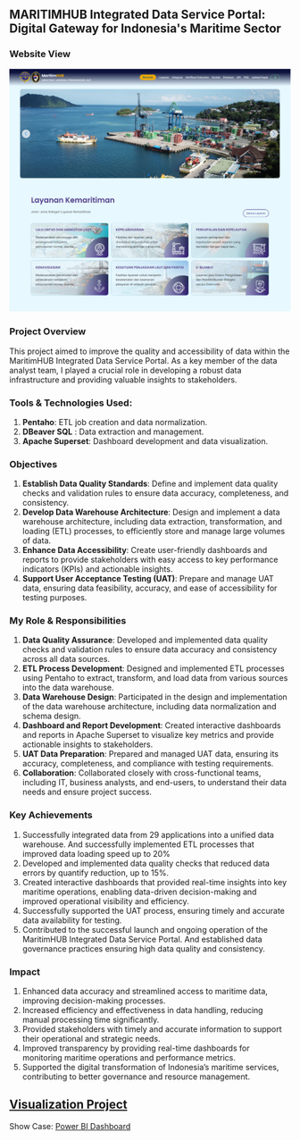 ## MARITIMHUB Integrated Data Service Portal: Digital Gateway for Indonesia's Maritime Sector 

### Website View
![](https://github.com/Haniaghnia/Hani_Portfolio/blob/main/Data%20Engeenering/Sehati/Image/Image%20project%20sehati-dev-hubla-dephub.png)

### Project Overview
This project aimed to improve the quality and accessibility of data within the MaritimHUB Integrated Data Service Portal. As a key member of the data analyst team, I played a crucial role in developing a robust data infrastructure and providing valuable insights to stakeholders. 

###  Tools & Technologies Used:  
1. **Pentaho**: ETL job creation and data normalization.
2. **DBeaver SQL** : Data extraction and management. 
3. **Apache Superset**: Dashboard development and data visualization. 

### Objectives
1. **Establish Data Quality Standards**: Define and implement data quality checks and validation rules to ensure data accuracy, completeness, and consistency. 
2. **Develop Data Warehouse Architecture**: Design and implement a data warehouse architecture, including data extraction, transformation, and loading (ETL) processes, to efficiently store and manage large volumes of data. 
3. **Enhance Data Accessibility**: Create user-friendly dashboards and reports to provide stakeholders with easy access to key performance indicators (KPIs) and actionable insights.
4. **Support User Acceptance Testing (UAT)**: Prepare and manage UAT data, ensuring data feasibility, accuracy, and ease of accessibility for testing purposes.

### My Role & Responsibilities
1. **Data Quality Assurance**: Developed and implemented data quality checks and validation rules to ensure data accuracy and consistency across all data sources. 
2. **ETL Process Development**: Designed and implemented ETL processes using Pentaho to extract, transform, and load data from various sources into the data warehouse. 
3. **Data Warehouse Design**: Participated in the design and implementation of the data warehouse architecture, including data normalization and schema design.
4. **Dashboard and Report Development**: Created interactive dashboards and reports in Apache Superset to visualize key metrics and provide actionable insights to stakeholders.
5. **UAT Data Preparation**: Prepared and managed UAT data, ensuring its accuracy, completeness, and compliance with testing requirements.
6. **Collaboration**: Collaborated closely with cross-functional teams, including IT, business analysts, and end-users, to understand their data needs and ensure project success.

### Key Achievements
1. Successfully integrated data from 29 applications into a unified data warehouse. And successfully implemented ETL processes that improved data loading speed up to 20% 
2. Developed and implemented data quality checks that reduced data errors by quantify reduction, up to 15%. 
3. Created interactive dashboards that provided real-time insights into key maritime operations, enabling data-driven decision-making and improved operational visibility and efficiency. 
4. Successfully supported the UAT process, ensuring timely and accurate data availability for testing. 
5. Contributed to the successful launch and ongoing operation of the MaritimHUB Integrated Data Service Portal. And established data governance practices ensuring high data quality and consistency. 

### Impact 
1. Enhanced data accuracy and streamlined access to maritime data, improving decision-making processes. 
2. Increased efficiency and  effectiveness in data handling, reducing manual processing time significantly.  
3. Provided stakeholders with timely and accurate information to support their operational and strategic needs. 
4. Improved transparency by providing real-time dashboards for monitoring maritime operations and performance metrics. 
5. Supported the digital transformation of Indonesia’s maritime services, contributing to better governance and resource management.

## [Visualization Project]()
Show Case: [Power BI Dashboard](https://drive.google.com/file/d/1bq7GFdaOno1_EzA8q_1oga1Ewt8w5i-0/view?usp=sharing)




 


 



 



 

 




